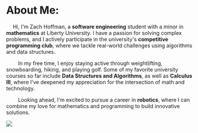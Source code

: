 # About Me:
  Hi, I'm Zach Hoffman, a **software engineering** student with a minor in **mathematics** at Liberty University. I have a passion for solving complex problems, and I actively participate in the university's **competitive programming club**, where we tackle real-world challenges using algorithms and data structures.


   In my free time, I enjoy staying active through weightlifting, snowboarding, hiking, and playing golf. Some of my favorite university courses so far include **Data Structures and Algorithms**, as well as **Calculus III**, where I've deepened my appreciation for the intersection of math and technology.


   Looking ahead, I'm excited to pursue a career in **robotics**, where I can combine my love for mathematics and programming to build innovative solutions.

![](https://github-readme-stats.vercel.app/api/top-langs/?username=zthoffman21&theme=gruvbox&hide_border=false&include_all_commits=false&count_private=true&layout=compact)
